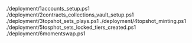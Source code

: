 ./deployment/1accounts_setup.ps1
./deployment/2contracts_collections_vault_setup.ps1
./deployment/3topshot_sets_plays.ps1
./deployment/4topshot_minting.ps1
./deployment/5tosphot_sets_locked_tiers_created.ps1
./deployment/6momentswap.ps1
